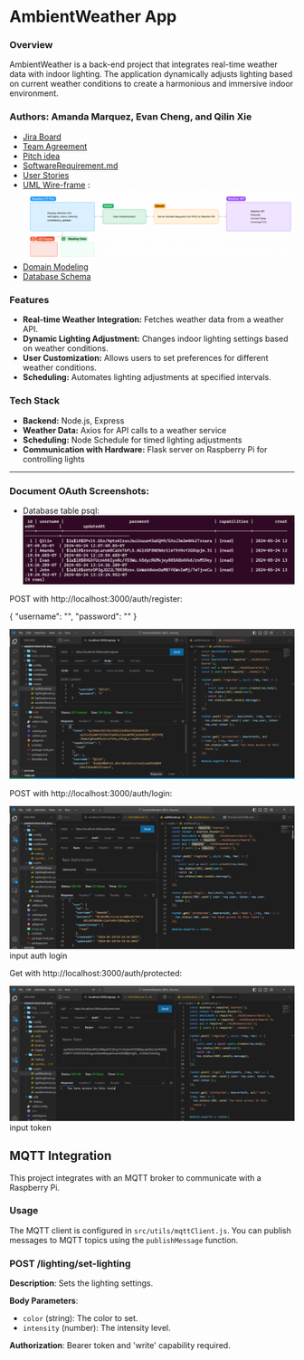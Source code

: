 # AmbientWeather App
### Overview
AmbientWeather is a back-end project that integrates real-time weather data with indoor lighting. The application dynamically adjusts lighting based on current weather conditions to create a harmonious and immersive indoor environment.

### Authors: Amanda Marquez, Evan Cheng, and Qilin Xie

- [Jira Board](https://qeambientweather.atlassian.net/jira/software/projects/KAN/boards/1)
- [Team Agreement](https://github.com/QEA-Javascript/server/wiki/Team-Agreement)
- [Pitch idea](https://docs.google.com/document/d/1YEaYmqpfJu-BndbhThsLGw2J7lDyXnWKuzQ3esEsSJo/edit)
- [SoftwareRequirement.md](https://github.com/QEA-Javascript/AmbientWeather/wiki/Software-Requirements-Page)
- [User Stories](https://github.com/QEA-Javascript/AmbientWeather/wiki/User-Stories)
- [UML Wire-frame](https://github.com/QEA-Javascript/AmbientWeather/wiki/UML) : ![alt text](img/UML.png)
- [Domain Modeling](https://github.com/QEA-Javascript/AmbientWeather/wiki/Domain-Modeling-for-AmbientWeather-Project)
- [Database Schema](https://github.com/QEA-Javascript/AmbientWeather/wiki/Database-Schema)


### Features
- **Real-time Weather Integration:** Fetches weather data from a weather API.
- **Dynamic Lighting Adjustment:** Changes indoor lighting settings based on weather conditions.
- **User Customization:** Allows users to set preferences for different weather conditions.
- **Scheduling:** Automates lighting adjustments at specified intervals.

### Tech Stack
- **Backend:** Node.js, Express
- **Weather Data:** Axios for API calls to a weather service
- **Scheduling:** Node Schedule for timed lighting adjustments
- **Communication with Hardware:** Flask server on Raspberry Pi for controlling lights

-----------------------

### Document OAuth Screenshots:
- Database table psql: ![alt text](img/db.png)

POST with http://localhost:3000/auth/register:

{
    "username": "",
    "password": ""
}

![alt text](img/register.png)


POST with http://localhost:3000/auth/login:

![alt text](img/login.png) input auth login

Get with http://localhost:3000/auth/protected:

![alt text](img/token.png) input token

## MQTT Integration

This project integrates with an MQTT broker to communicate with a Raspberry Pi.

### Usage

The MQTT client is configured in `src/utils/mqttClient.js`. You can publish messages to MQTT topics using the `publishMessage` function.

### POST /lighting/set-lighting

**Description**: Sets the lighting settings.

**Body Parameters**:
- `color` (string): The color to set.
- `intensity` (number): The intensity level.

**Authorization**: Bearer token and 'write' capability required.

